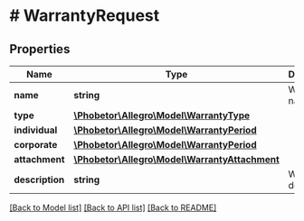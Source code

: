 # # WarrantyRequest

## Properties

Name | Type | Description | Notes
------------ | ------------- | ------------- | -------------
**name** | **string** | Warranty name. | [optional]
**type** | [**\Phobetor\Allegro\Model\WarrantyType**](WarrantyType.md) |  | [optional]
**individual** | [**\Phobetor\Allegro\Model\WarrantyPeriod**](WarrantyPeriod.md) |  | [optional]
**corporate** | [**\Phobetor\Allegro\Model\WarrantyPeriod**](WarrantyPeriod.md) |  | [optional]
**attachment** | [**\Phobetor\Allegro\Model\WarrantyAttachment**](WarrantyAttachment.md) |  | [optional]
**description** | **string** | Warranty description. | [optional]

[[Back to Model list]](../../README.md#models) [[Back to API list]](../../README.md#endpoints) [[Back to README]](../../README.md)
